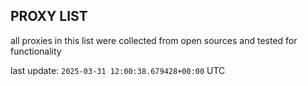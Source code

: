 ## PROXY LIST

all proxies in this list were collected from open sources and tested for functionality

last update: `2025-03-31 12:00:38.679428+00:00` UTC